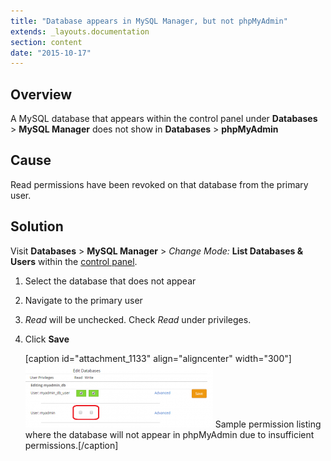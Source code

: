 ```yaml
---
title: "Database appears in MySQL Manager, but not phpMyAdmin"
extends: _layouts.documentation
section: content
date: "2015-10-17"
---
```


## Overview

A MySQL database that appears within the control panel under **Databases** > **MySQL Manager** does not show in **Databases** > **phpMyAdmin**

## Cause

Read permissions have been revoked on that database from the primary user.

## Solution

Visit **Databases** > **MySQL Manager** > _Change Mode:_ **List Databases & Users** within the [control panel](/docs/control-panel/logging-into-the-control-panel/).

1. Select the database that does not appear
2. Navigate to the primary user
3. _Read_ will be unchecked. Check _Read_ under privileges.
4. Click ****Save****
    
    \[caption id="attachment\_1133" align="aligncenter" width="300"\][![Sample permission listing where the database will not appear in phpMyAdmin due to insufficient permissions.](images/database-missing-300x102.png)](/docs/wp-content/uploads/2015/10/database-missing.png) Sample permission listing where the database will not appear in phpMyAdmin due to insufficient permissions.\[/caption\]

